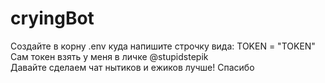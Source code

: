 # cryingBot
Создайте в корну .env куда напишите строчку вида: TOKEN = "TOKEN"
Сам токен взять у меня в личке @stupidstepik 
<br>
Давайте сделаем чат нытиков и ежиков лучше!
Спасибо